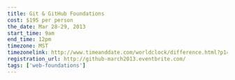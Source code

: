 ```yaml
---
title: Git & GitHub Foundations
cost: $195 per person
the_date: Mar 28-29, 2013
start_time: 9am
end_time: 12pm
timezone: MST
timezonelink: http://www.timeanddate.com/worldclock/difference.html?p1=75
registration_url: http://github-march2013.eventbrite.com/
tags: ['web-foundations']
---
```

